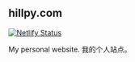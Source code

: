 ## hillpy.com

[![Netlify Status](https://api.netlify.com/api/v1/badges/9bb51ae0-8af9-481c-8e65-33715654d737/deploy-status)](https://app.netlify.com/sites/hillpy/deploys)

My personal website. 我的个人站点。
